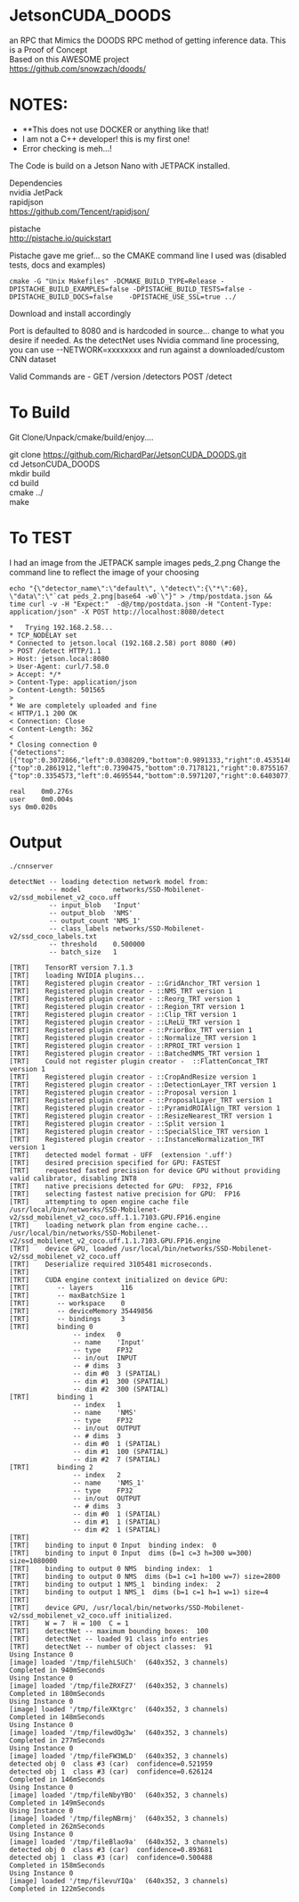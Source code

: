 # JetsonCUDA_DOODS

an RPC that Mimics the DOODS RPC method of getting inference data. This is a Proof of Concept<br>
Based on this AWESOME project<br>
https://github.com/snowzach/doods/
<br>

# NOTES: 
* **This does not use DOCKER or anything like that!
* I am not a C++ developer! this is my first one!
* Error checking is meh...!

The Code is build on a Jetson Nano with JETPACK installed.


Dependencies<br>
nvidia JetPack<br>
rapidjson<br>
https://github.com/Tencent/rapidjson/<br>

pistache<br> 
http://pistache.io/quickstart<br>

Pistache gave me grief... so the CMAKE command line I used was (disabled tests, docs and examples)
```
cmake -G "Unix Makefiles" -DCMAKE_BUILD_TYPE=Release -DPISTACHE_BUILD_EXAMPLES=false -DPISTACHE_BUILD_TESTS=false -DPISTACHE_BUILD_DOCS=false    -DPISTACHE_USE_SSL=true ../
```


Download and install accordingly

Port is defaulted to 8080 and is hardcoded in source... change to what you desire if needed. As the detectNet uses Nvidia command line processing, you can use --NETWORK=xxxxxxxx and run against a downloaded/custom CNN dataset

Valid Commands are -
GET
  /version
  /detectors
POST
  /detect

# To Build
Git Clone/Unpack/cmake/build/enjoy....<br>

git clone https://github.com/RichardPar/JetsonCUDA_DOODS.git <br>
cd JetsonCUDA_DOODS<br>
mkdir build<br>
cd build<br>
cmake ../<br>
make<br>
  



# To TEST

I had an image from the JETPACK sample images peds_2.png   Change the command line to reflect the image of your choosing

```
echo "{\"detector_name\":\"default\", \"detect\":{\"*\":60}, \"data\":\"`cat peds_2.png|base64 -w0`\"}" > /tmp/postdata.json && time curl -v -H "Expect:"  -d@/tmp/postdata.json -H "Content-Type: application/json" -X POST http://localhost:8080/detect

*   Trying 192.168.2.58...
* TCP_NODELAY set
* Connected to jetson.local (192.168.2.58) port 8080 (#0)
> POST /detect HTTP/1.1
> Host: jetson.local:8080
> User-Agent: curl/7.58.0
> Accept: */*
> Content-Type: application/json
> Content-Length: 501565
> 
* We are completely uploaded and fine
< HTTP/1.1 200 OK
< Connection: Close
< Content-Length: 362
< 
* Closing connection 0
{"detections":[{"top":0.3072866,"left":0.0308209,"bottom":0.9891333,"right":0.4535146,"label":"motorcycle","confidence":76.629364},{"top":0.2861912,"left":0.7390475,"bottom":0.7178121,"right":0.8755167,"label":"person","confidence":93.0836486},{"top":0.3354573,"left":0.4695544,"bottom":0.5971207,"right":0.6403077,"label":"motorcycle","confidence":88.0180511}]}

real	0m0.276s
user	0m0.004s
sys	0m0.020s
```
# Output 

```
./cnnserver 

detectNet -- loading detection network model from:
          -- model        networks/SSD-Mobilenet-v2/ssd_mobilenet_v2_coco.uff
          -- input_blob   'Input'
          -- output_blob  'NMS'
          -- output_count 'NMS_1'
          -- class_labels networks/SSD-Mobilenet-v2/ssd_coco_labels.txt
          -- threshold    0.500000
          -- batch_size   1

[TRT]    TensorRT version 7.1.3
[TRT]    loading NVIDIA plugins...
[TRT]    Registered plugin creator - ::GridAnchor_TRT version 1
[TRT]    Registered plugin creator - ::NMS_TRT version 1
[TRT]    Registered plugin creator - ::Reorg_TRT version 1
[TRT]    Registered plugin creator - ::Region_TRT version 1
[TRT]    Registered plugin creator - ::Clip_TRT version 1
[TRT]    Registered plugin creator - ::LReLU_TRT version 1
[TRT]    Registered plugin creator - ::PriorBox_TRT version 1
[TRT]    Registered plugin creator - ::Normalize_TRT version 1
[TRT]    Registered plugin creator - ::RPROI_TRT version 1
[TRT]    Registered plugin creator - ::BatchedNMS_TRT version 1
[TRT]    Could not register plugin creator -  ::FlattenConcat_TRT version 1
[TRT]    Registered plugin creator - ::CropAndResize version 1
[TRT]    Registered plugin creator - ::DetectionLayer_TRT version 1
[TRT]    Registered plugin creator - ::Proposal version 1
[TRT]    Registered plugin creator - ::ProposalLayer_TRT version 1
[TRT]    Registered plugin creator - ::PyramidROIAlign_TRT version 1
[TRT]    Registered plugin creator - ::ResizeNearest_TRT version 1
[TRT]    Registered plugin creator - ::Split version 1
[TRT]    Registered plugin creator - ::SpecialSlice_TRT version 1
[TRT]    Registered plugin creator - ::InstanceNormalization_TRT version 1
[TRT]    detected model format - UFF  (extension '.uff')
[TRT]    desired precision specified for GPU: FASTEST
[TRT]    requested fasted precision for device GPU without providing valid calibrator, disabling INT8
[TRT]    native precisions detected for GPU:  FP32, FP16
[TRT]    selecting fastest native precision for GPU:  FP16
[TRT]    attempting to open engine cache file /usr/local/bin/networks/SSD-Mobilenet-v2/ssd_mobilenet_v2_coco.uff.1.1.7103.GPU.FP16.engine
[TRT]    loading network plan from engine cache... /usr/local/bin/networks/SSD-Mobilenet-v2/ssd_mobilenet_v2_coco.uff.1.1.7103.GPU.FP16.engine
[TRT]    device GPU, loaded /usr/local/bin/networks/SSD-Mobilenet-v2/ssd_mobilenet_v2_coco.uff
[TRT]    Deserialize required 3105481 microseconds.
[TRT]    
[TRT]    CUDA engine context initialized on device GPU:
[TRT]       -- layers       116
[TRT]       -- maxBatchSize 1
[TRT]       -- workspace    0
[TRT]       -- deviceMemory 35449856
[TRT]       -- bindings     3
[TRT]       binding 0
                -- index   0
                -- name    'Input'
                -- type    FP32
                -- in/out  INPUT
                -- # dims  3
                -- dim #0  3 (SPATIAL)
                -- dim #1  300 (SPATIAL)
                -- dim #2  300 (SPATIAL)
[TRT]       binding 1
                -- index   1
                -- name    'NMS'
                -- type    FP32
                -- in/out  OUTPUT
                -- # dims  3
                -- dim #0  1 (SPATIAL)
                -- dim #1  100 (SPATIAL)
                -- dim #2  7 (SPATIAL)
[TRT]       binding 2
                -- index   2
                -- name    'NMS_1'
                -- type    FP32
                -- in/out  OUTPUT
                -- # dims  3
                -- dim #0  1 (SPATIAL)
                -- dim #1  1 (SPATIAL)
                -- dim #2  1 (SPATIAL)
[TRT]    
[TRT]    binding to input 0 Input  binding index:  0
[TRT]    binding to input 0 Input  dims (b=1 c=3 h=300 w=300) size=1080000
[TRT]    binding to output 0 NMS  binding index:  1
[TRT]    binding to output 0 NMS  dims (b=1 c=1 h=100 w=7) size=2800
[TRT]    binding to output 1 NMS_1  binding index:  2
[TRT]    binding to output 1 NMS_1  dims (b=1 c=1 h=1 w=1) size=4
[TRT]    
[TRT]    device GPU, /usr/local/bin/networks/SSD-Mobilenet-v2/ssd_mobilenet_v2_coco.uff initialized.
[TRT]    W = 7  H = 100  C = 1
[TRT]    detectNet -- maximum bounding boxes:  100
[TRT]    detectNet -- loaded 91 class info entries
[TRT]    detectNet -- number of object classes:  91
Using Instance 0
[image] loaded '/tmp/filehLSUCh'  (640x352, 3 channels)
Completed in 940mSeconds
Using Instance 0
[image] loaded '/tmp/fileZRXFZ7'  (640x352, 3 channels)
Completed in 180mSeconds
Using Instance 0
[image] loaded '/tmp/fileXKtgrc'  (640x352, 3 channels)
Completed in 148mSeconds
Using Instance 0
[image] loaded '/tmp/filewdOg3w'  (640x352, 3 channels)
Completed in 277mSeconds
Using Instance 0
[image] loaded '/tmp/fileFW3WLD'  (640x352, 3 channels)
detected obj 0  class #3 (car)  confidence=0.521959
detected obj 1  class #3 (car)  confidence=0.626124
Completed in 146mSeconds
Using Instance 0
[image] loaded '/tmp/fileNbyYBO'  (640x352, 3 channels)
Completed in 149mSeconds
Using Instance 0
[image] loaded '/tmp/filepNBrmj'  (640x352, 3 channels)
Completed in 262mSeconds
Using Instance 0
[image] loaded '/tmp/fileBlao9a'  (640x352, 3 channels)
detected obj 0  class #3 (car)  confidence=0.893681
detected obj 1  class #3 (car)  confidence=0.500488
Completed in 158mSeconds
Using Instance 0
[image] loaded '/tmp/filevuYIQa'  (640x352, 3 channels)
Completed in 122mSeconds
```

